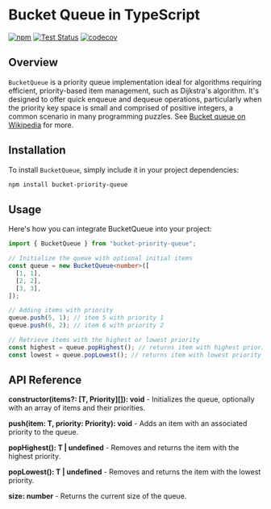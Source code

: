 # Bucket Queue in TypeScript
[![npm](https://img.shields.io/npm/v/bucket-priority-queue.svg?style=flat-square)](https://www.npmjs.com/package/bucket-priority-queue)
[![Test Status](https://github.com/keriati/bucket-priority-queue/actions/workflows/coverage.yml/badge.svg)](https://github.com/keriati/bucket-priority-queue/actions/workflows/coverage.yml)
[![codecov](https://codecov.io/gh/keriati/bucket-priority-queue/graph/badge.svg?token=UYXBHXOSOV)](https://codecov.io/gh/keriati/bucket-priority-queue)

## Overview

`BucketQueue` is a priority queue implementation ideal for algorithms requiring efficient, priority-based item
management, such as Dijkstra's algorithm. It's designed to offer quick enqueue and dequeue operations, particularly
when the priority key space is small and comprised of positive integers, a common scenario in many programming puzzles.
See [Bucket queue on Wikipedia](https://en.wikipedia.org/wiki/Bucket_queue) for more.

## Installation

To install `BucketQueue`, simply include it in your project dependencies:

```bash
npm install bucket-priority-queue
```

## Usage

Here's how you can integrate BucketQueue into your project:

```typescript
import { BucketQueue } from "bucket-priority-queue";

// Initialize the queue with optional initial items
const queue = new BucketQueue<number>([
  [1, 1],
  [2, 2],
  [3, 3],
]);

// Adding items with priority
queue.push(5, 1); // item 5 with priority 1
queue.push(6, 2); // item 6 with priority 2

// Retrieve items with the highest or lowest priority
const highest = queue.popHighest(); // returns item with highest priority
const lowest = queue.popLowest(); // returns item with lowest priority
```

## API Reference

**constructor(items?: [T, Priority][]): void** - Initializes the queue, optionally with an array of items and their priorities.

**push(item: T, priority: Priority): void** - Adds an item with an associated priority to the queue.

**popHighest(): T | undefined** - Removes and returns the item with the highest priority.

**popLowest(): T | undefined** - Removes and returns the item with the lowest priority.

**size: number** - Returns the current size of the queue.
